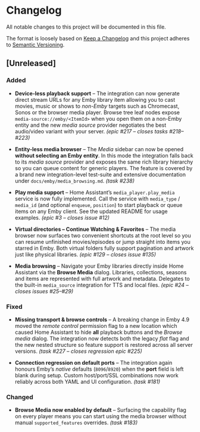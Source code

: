 # Changelog

All notable changes to this project will be documented in this file.

The format is loosely based on [Keep a Changelog](https://keepachangelog.com/en/1.0.0/)
and this project adheres to [Semantic Versioning](https://semver.org/spec/v2.0.0.html).

## [Unreleased]

### Added

* **Device-less playback support** – The integration can now generate direct
  stream URLs for any Emby library item allowing you to cast movies, music or
  shows to *non-Emby* targets such as Chromecast, Sonos or the browser media
  player.  Browse tree leaf nodes expose `media-source://emby/<ItemId>` when
  you open them on a non-Emby entity and the new *media source* provider
  negotiates the best audio/video variant with your server. *(epic #217 –
  closes tasks #218–#223)*

* **Entity-less media browser** – The *Media* sidebar can now be opened **without
  selecting an Emby entity**.  In this mode the integration falls back to its
  *media source* provider and exposes the same rich library hierarchy so you
  can queue content for generic players.  The feature is covered by a brand
  new integration-level test-suite and extensive documentation under
  `docs/emby/media_browsing.md`. *(task #238)*

* **Play media support** – Home Assistant’s `media_player.play_media` service is
  now fully implemented.  Call the service with `media_type` / `media_id` (and
  optional `enqueue`, `position`) to start playback or queue items on any Emby
  client.  See the updated README for usage examples.  *(epic #3 – closes
  issue #12)*

* **Virtual directories – Continue Watching & Favorites** – The media browser
  now surfaces two convenient shortcuts at the root level so you can resume
  unfinished movies/episodes or jump straight into items you starred in Emby.
  Both virtual folders fully support pagination and artwork just like physical
  libraries. *(epic #129 – closes issue #135)*

* **Media browsing** – Navigate your Emby libraries directly inside Home
  Assistant via the **Browse Media** dialog.  Libraries, collections, seasons
  and items are represented with full artwork and metadata.  Delegates to the
  built-in `media_source` integration for TTS and local files. *(epic #24 –
  closes issues #25–#29)*

### Fixed

* **Missing transport & browse controls** – A breaking change in Emby 4.9
  moved the *remote control* permission flag to a new location which caused
  Home Assistant to hide **all** playback buttons and the *Browse media*
  dialog.  The integration now detects both the legacy *flat* flag and the
  new nested structure so feature support is restored across all server
  versions.  *(task #227 – closes regression epic #225)*

* **Connection regression on default ports** – The integration again honours
  Emby’s *native* defaults (`8096`/`8920`) when the **port** field is left
  blank during setup.  Custom host/port/SSL combinations now work reliably
  across both YAML and UI configuration. *(task #181)*

### Changed

* **Browse Media now enabled by default** – Surfacing the capability flag on
  every player means you can start using the media browser without manual
  `supported_features` overrides. *(task #183)*
